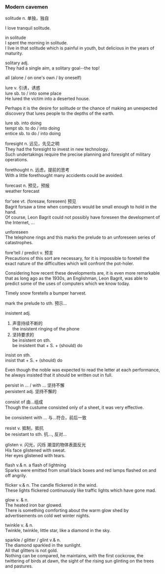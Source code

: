### Modern cavemen  
solitude n. 单独，独自  
  
I love tranquil solitude.  
  
in solitude  
I spent the morning in solitude.  
I live in that solitude which is painful in youth, but delicious in the years of maturity.  
  
solitary adj.  
They had a single aim, a solitary goal--the top!  
  
all (alone / on one's own / by oneself)  
  
lure v. 引诱，诱惑  
lure sb. to / into some place  
He lured the victim into a deserted house.  
  
Perhaps it is the desire for solitude or the chance of making an unexpected discovery that lures people to the depths of the earth.  
  
lure sb. into doing  
tempt sb. to do / into doing  
entice sb. to do / into doing  
  
foresight n. 远见，先见之明  
They had the foresight to invest in new technology.  
Such undertakings require the precise planning and foresight of military operations.  
  
forethought n. 远虑，提前的思考  
With a little forethought many accidents could be avoided.  
  
forecast n. 预见，预报  
weather forecast  
  
for'see vt. (foresaw, foreseen) 预见  
Bagrit forsaw a time when computers would be small enough to hold in the hand.  
Of course, Leon Bagrit could not possibly have foreseen the development of the Internet, ...  
  
unforeseen  
The telephone rings and this marks the prelude to an unforeseen series of catastrophes.  
  
fore'tell / predict v. 预言  
Precautions of this sort are necessary, for it is impossible to foretell the exact nature of the difficulties which will confront the pot-holer.  
  
Considering how recent these developments are, it is even more remarkable that as long ago as the 1930s, an Englishman, Leon Bagrit, was able to predict some of the uses of computers which we know today.  
  
Timely snow foretells a bumper harvest.  
  
mark the prelude to sth. 预示...  
  
insistent adj. 
1. 声音持续不断的  
the insistent ringing of the phone  
2. 坚持要求的  
be insistent on sth.  
be insistent that + S. + (should) do  
  
insist on sth.  
insist that + S. + (should) do  
  
Even though the noble was expected to read the letter at each performance, he always insisted that it should be written out in full.  
  
persist in ... / with ... 坚持不懈  
persistent adj. 坚持不懈的  
  
consist of 由...组成  
Though the custume consisted only of a sheet, it was very effective.  
  
be consistent with ... 与...符合，前后一致  
  
resist v. 抵制，抵抗  
be resistant to sth. 抗..., 反对...  
  
glisten v. 闪光，闪烁 潮湿的物体表面反光  
His face glistened with sweat.  
Her eyes glistened with tears.  

flash v.& n. a flash of lightning  
Sparks were emitted from small black boxes and red lamps flashed on and off angrily.  
  
flicker v.& n. 
The candle flickered in the wind.  
These lights flickered continuously like traffic lights which have gone mad.  
  
glow v. & n.  
The heated iron bar glowed.  
There is something comforting about the warm glow shed by advertisements on cold wet winter nights.  
  
twinkle v. & n.  
Twinkle, twinkle, little star, like a diamond in the sky.  
  
sparkle / glitter / glint v.& n.  
The diamond sparkled in the sunlight.  
All that glitters is not gold.  
Nothing can be compared, he maintains, with the first cockcrow, the twittering of birds at dawn, the sight of the rising sun glinting on the trees and pastures.  
  
